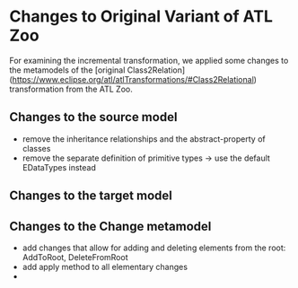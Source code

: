 # Changes to Original Variant of ATL Zoo

For examining the incremental transformation, we applied some changes to the metamodels of the [original Class2Relation]
(https://www.eclipse.org/atl/atlTransformations/#Class2Relational) transformation from the ATL Zoo.

## Changes to the source model

  - remove the inheritance relationships and the abstract-property of classes
  - remove the separate definition of primitive types
    -> use the default EDataTypes instead
  
## Changes to the target model

## Changes to the Change metamodel

  - add changes that allow for adding and deleting elements from the root: AddToRoot, DeleteFromRoot
  - add apply method to all elementary changes
  -
    
